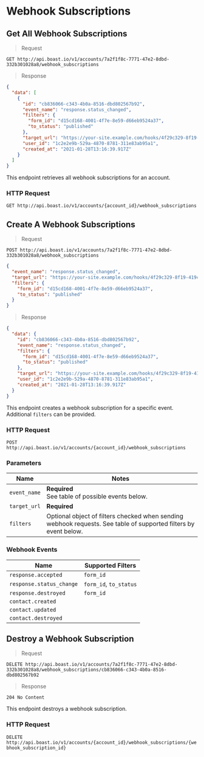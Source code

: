 # Webhook Subscriptions

## Get All Webhook Subscriptions

> Request

```
GET http://api.boast.io/v1/accounts/7a2f1f8c-7771-47e2-8dbd-332b301028a8/webhook_subscriptions
```

> Response

```json
{
  "data": [
    {
      "id": "cb836066-c343-4b0a-8516-dbd802567b92",
      "event_name": "response.status_changed",
      "filters": {
        "form_id": "d15cd168-4001-4f7e-8e59-d66eb9524a37",
        "to_status": "published"
      },
      "target_url": "https://your-site.example.com/hooks/4f29c329-8f19-419c-ad0a-519232d73ee8",
      "user_id": "1c2e2e9b-529a-4870-8781-311e83ab95a1",
      "created_at": "2021-01-28T13:16:39.917Z"
    }
  ]
}
```

This endpoint retrieves all webhook subscriptions for an account.

### HTTP Request

`GET http://api.boast.io/v1/accounts/{account_id}/webhook_subscriptions`

## Create A Webhook Subscriptions

> Request

```
POST http://api.boast.io/v1/accounts/7a2f1f8c-7771-47e2-8dbd-332b301028a8/webhook_subscriptions
```

```json
{
  "event_name": "response.status_changed",
  "target_url": "https://your-site.example.com/hooks/4f29c329-8f19-419c-ad0a-519232d73ee8",
  "filters": {
    "form_id": "d15cd168-4001-4f7e-8e59-d66eb9524a37",
    "to_status": "published"
  }
}
```

> Response

```json
{
  "data": {
    "id": "cb836066-c343-4b0a-8516-dbd802567b92",
    "event_name": "response.status_changed",
    "filters": {
      "form_id": "d15cd168-4001-4f7e-8e59-d66eb9524a37",
      "to_status": "published"
    },
    "target_url": "https://your-site.example.com/hooks/4f29c329-8f19-419c-ad0a-519232d73ee8",
    "user_id": "1c2e2e9b-529a-4870-8781-311e83ab95a1",
    "created_at": "2021-01-28T13:16:39.917Z"
  }
}
```

This endpoint creates a webhook subscription for a specific event. Additional `filters` can be provided.

### HTTP Request

`POST http://api.boast.io/v1/accounts/{account_id}/webhook_subscriptions`

### Parameters

| Name         | Notes                                                                                                            |
| ------------ | ---------------------------------------------------------------------------------------------------------------- |
| `event_name` | **Required** <br /> See table of possible events below.                                                          |
| `target_url` | **Required**                                                                                                     |
| `filters`    | Optional object of filters checked when sending webhook requests. See table of supported filters by event below. |

### Webhook Events

| Name                     | Supported Filters      |
| ------------------------ | ---------------------- |
| `response.accepted`      | `form_id`              |
| `response.status_change` | `form_id`, `to_status` |
| `response.destroyed`     | `form_id`              |
| `contact.created`        |                        |
| `contact.updated`        |                        |
| `contact.destroyed`      |                        |

## Destroy a Webhook Subscription

> Request

```
DELETE http://api.boast.io/v1/accounts/7a2f1f8c-7771-47e2-8dbd-332b301028a8/webhook_subscriptions/cb836066-c343-4b0a-8516-dbd802567b92
```

> Response

```
204 No Content
```

This endpoint destroys a webhook subscription.

### HTTP Request

`DELETE http://api.boast.io/v1/accounts/{account_id}/webhook_subscriptions/{webhook_subscription_id}`
